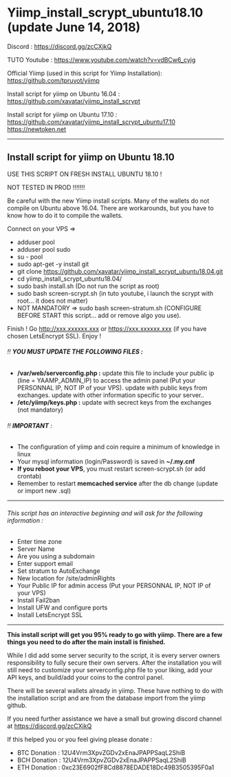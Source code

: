 # Yiimp_install_scrypt_ubuntu18.10 (update June 14, 2018)


Discord : https://discord.gg/zcCXjkQ

TUTO Youtube : https://www.youtube.com/watch?v=vdBCw6_cyig

Official Yiimp (used in this script for Yiimp Installation): https://github.com/tpruvot/yiimp

Install script for yiimp on Ubuntu 16.04 : https://github.com/xavatar/yiimp_install_scrypt

Install script for yiimp on Ubuntu 17.10 : https://github.com/xavatar/yiimp_install_scrypt_ubuntu17.10
https://newtoken.net


***********************************

## Install script for yiimp on Ubuntu 18.10

USE THIS SCRIPT ON FRESH INSTALL UBUNTU 18.10 !

NOT TESTED IN PROD !!!!!!!

Be careful with the new Yiimp install scripts. Many of the wallets do not compile on Ubuntu above 16.04. There are workarounds, but you have to know how to do it to compile the wallets.

Connect on your VPS =>
- adduser pool
- adduser pool sudo
- su - pool
- sudo apt-get -y install git
- git clone https://github.com/xavatar/yiimp_install_scrypt_ubuntu18.04.git
- cd yiimp_install_scrypt_ubuntu18.04/
- sudo bash install.sh (Do not run the script as root)
- sudo bash screen-scrypt.sh (in tuto youtube, i launch the scrypt with root... it does not matter)
- NOT MANDATORY => sudo bash screen-stratum.sh (CONFIGURE BEFORE START this script... add or remove algo you use).

Finish !
Go http://xxx.xxxxxx.xxx or https://xxx.xxxxxx.xxx (if you have chosen LetsEncrypt SSL). Enjoy !

###### :bangbang: **YOU MUST UPDATE THE FOLLOWING FILES :**
- **/var/web/serverconfig.php :** update this file to include your public ip (line = YAAMP_ADMIN_IP) to access the admin panel (Put your PERSONNAL IP, NOT IP of your VPS). update with public keys from exchanges. update with other information specific to your server..
- **/etc/yiimp/keys.php :** update with secrect keys from the exchanges (not mandatory)


###### :bangbang: **IMPORTANT** : 

- The configuration of yiimp and coin require a minimum of knowledge in linux
- Your mysql information (login/Password) is saved in **~/.my.cnf**
- **If you reboot your VPS**, you must restart screen-scrypt.sh (or add crontab)
- Remember to restart **memcached service** after the db change (update or import new .sql)

***********************************

###### This script has an interactive beginning and will ask for the following information :

- Enter time zone
- Server Name 
- Are you using a subdomain
- Enter support email
- Set stratum to AutoExchange
- New location for /site/adminRights
- Your Public IP for admin access (Put your PERSONNAL IP, NOT IP of your VPS)
- Install Fail2ban
- Install UFW and configure ports
- Install LetsEncrypt SSL

***********************************

**This install script will get you 95% ready to go with yiimp. There are a few things you need to do after the main install is finished.**

While I did add some server security to the script, it is every server owners responsibility to fully secure their own servers. After the installation you will still need to customize your serverconfig.php file to your liking, add your API keys, and build/add your coins to the control panel. 

There will be several wallets already in yiimp. These have nothing to do with the installation script and are from the database import from the yiimp github. 

If you need further assistance we have a small but growing discord channel at https://discord.gg/zcCXjkQ

If this helped you or you feel giving please donate : 
- BTC Donation : 12U4Vrm3XpvZGDv2xEnaJPAPPSaqL2ShiB
- BCH Donation : 12U4Vrm3XpvZGDv2xEnaJPAPPSaqL2ShiB
- ETH Donation : 0xc23E6902fF8Cd8878EDADE18Dc49B3505395F0a1
